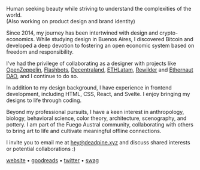 Human seeking beauty while striving to understand the complexities of the world.  
(Also working on product design and brand identity)

Since 2014, my journey has been intertwined with design and crypto-economics. While studying design in Buenos Aires, I discovered Bitcoin and developed a deep devotion to fostering an open economic system based on freedom and responsibility.

I've had the privilege of collaborating as a designer with projects like [OpenZeppelin](https://openzeppelin.com/), [Flashbots](https://flashbots.net/), [Decentraland](https://decentraland.org/), [ETHLatam](http://ethlatam.org/),  [Rewilder]([https://app.rewilder.xyz/#](https://app.rewilder.xyz/donation/1)) and [Ethernaut DAO](https://mint.ethernautdao.io/#about), and I continue to do so.

In addition to my design background, I have experience in frontend development, including HTML, CSS, React, and Svelte. I enjoy bringing my designs to life through coding.

Beyond my professional pursuits, I have a keen interest in anthropology, biology, behavioral science, color theory, architecture, scenography, and pottery. I am part of the Fuego Austral community, collaborating with others to bring art to life and cultivate meaningful offline connections. 

I invite you to email me at hey@deadpine.xyz and discuss shared interests or potential collaborations :)

[website](https://deadpine.xyz/) • [goodreads](https://goodreads.com/deadpine) • [twitter](https://twitter.com/deadpine_xyz) • [swag](https://store.deadpine.xyz)

<!---
deadpine/deadpine is a ✨ special ✨ repository because its `README.md` (this file) appears on your GitHub profile.
You can click the Preview link to take a look at your changes.
--->

